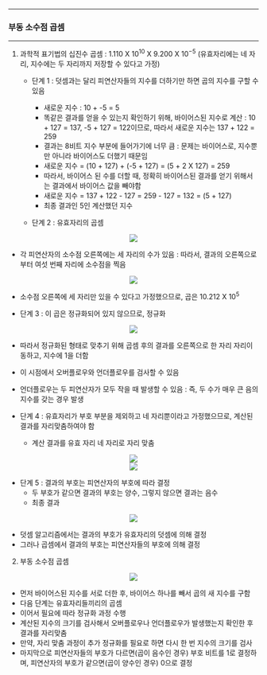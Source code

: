 -----
### 부동 소수점 곱셈
-----
1. 과학적 표기법의 십진수 곱셈 : 1.110 X $10^{10}$ X 9.200 X $10^{-5}$ (유효자리에는 네 자리, 지수에는 두 자리까지 저장할 수 있다고 가정)
   - 단계 1 : 덧셈과는 달리 피연산자들의 지수를 더하기만 하면 곱의 지수를 구할 수 있음
     + 새로운 지수 : 10 + -5 = 5
     + 똑같은 결과를 얻을 수 있는지 확인하기 위해, 바이어스된 지수로 계산 : 10 + 127 = 137, -5 + 127 = 122이므로, 따라서 새로운 지수는 137 + 122 = 259
     + 결과는 8비트 지수 부분에 들어가기에 너무 큼 : 문제는 바이어스로, 지수뿐만 아니라 바이어스도 더했기 때문임
     + 새로운 지수 = (10 + 127) + (-5 + 127) = (5 + 2 X 127) = 259
     + 따라서, 바이어스 된 수를 더할 때, 정확히 바이어스된 결과를 얻기 위해서는 결과에서 바이어스 값을 빼야함
     + 새로운 지수 = 137 + 122 - 127 = 259 - 127 = 132 = (5 + 127)
     + 최종 결과인 5인 계산했던 지수

   - 단계 2 : 유효자리의 곱셈
<div align="center">
<img src="https://github.com/user-attachments/assets/279dbcf3-733a-4027-9046-22e2d9c88553">
</div>

   - 각 피연산자의 소수점 오른쪽에는 세 자리의 수가 있음 : 따라서, 결과의 오른쪽으로부터 여섯 번째 자리에 소수점을 찍음
<div align="center">
<img src="https://github.com/user-attachments/assets/aaa6657c-a87d-4dc6-8668-9ff27c38af97">
</div>

   - 소수점 오른쪽에 세 자리만 있을 수 있다고 가정했으므로, 곱은 10.212 X $10^{5}$

   - 단계 3 : 이 곱은 정규화되어 있지 않으므로, 정규화
<div align="center">
<img src="https://github.com/user-attachments/assets/af3d1ff9-32e2-44e0-8edc-b26063054f8f">
</div>

   - 따라서 정규화된 형태로 맞추기 위해 곱셈 후의 결과를 오른쪽으로 한 자리 자리이동하고, 지수에 1을 더함
   - 이 시점에서 오버플로우와 언더플로우를 검사할 수 있음
   - 언더플로우는 두 피연산자가 모두 작을 때 발생할 수 있음 : 즉, 두 수가 매우 큰 음의 지수를 갖는 경우 발생

   - 단계 4 : 유효자리가 부호 부분을 제외하고 네 자리뿐이라고 가정했으므로, 계산된 결과를 자리맞춤하여야 함
     + 계산 결과를 유효 자리 네 자리로 자리 맞춤
<div align="center">
<img src="https://github.com/user-attachments/assets/df20685f-edb6-4b4e-bf06-0c8f68af0d78">
</div>

<div align="center">
<img src="https://github.com/user-attachments/assets/1f516cb6-f81a-4737-acbe-ccf1acaacd8c">
</div>

   - 단계 5 : 결과의 부호는 피연산자의 부호에 따라 결정
     + 두 부호가 같으면 결과의 부호는 양수, 그렇지 않으면 결과는 음수
     + 최종 결과
<div align="center">
<img src="https://github.com/user-attachments/assets/fa8f4e7b-17bb-4278-8ebe-59d90d7e60a9">
</div>

   - 덧셈 알고리즘에서는 결과의 부호가 유효자리의 덧셈에 의해 결정
   - 그러나 곱셈에서 결과의 부호는 피연산자들의 부호에 의해 결정

2. 부동 소수점 곱셈
<div align="center">
<img src="https://github.com/user-attachments/assets/e3ba7be3-ec25-469f-a6ec-fa7efc730d92">
</div>

   - 먼저 바이어스된 지수를 서로 더한 후, 바이어스 하나를 빼서 곱의 새 지수를 구함
   - 다음 단계는 유효자리들끼리의 곱셈
   - 이어서 필요에 따라 정규화 과정 수행
   - 계산된 지수의 크기를 검사해서 오버플로우나 언더플로우가 발생했는지 확인한 후 결과를 자리맞춤
   - 만약, 자리 맞춤 과정이 추가 정규화를 필요로 하면 다시 한 번 지수의 크기를 검사
   - 마지막으로 피연산자들의 부호가 다르면(곱이 음수인 경우) 부호 비트를 1로 결정하며, 피연산자의 부호가 같으면(곱이 양수인 경우) 0으로 결정
